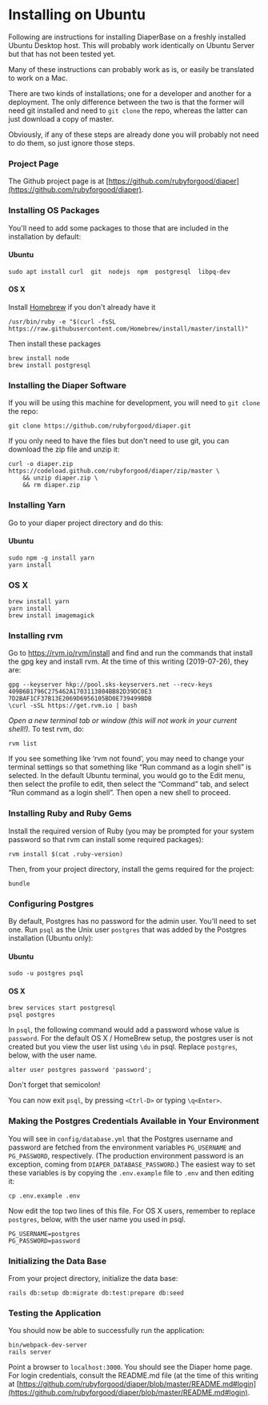 # Installing on Ubuntu

Following are instructions for installing DiaperBase on a freshly installed Ubuntu Desktop host. This will probably work identically on Ubuntu Server but that has not been tested yet.

Many of these instructions can probably work as is, or easily be translated to work on a Mac.

There are two kinds of installations; one for a developer and another for a deployment. The only difference between the two is that the former will need git installed and need to `git clone` the repo, whereas the latter can just download a copy of master.

Obviously, if any of these steps are already done you will probably not need to do them, so just ignore those steps.


### Project Page

The Github project page is at [https://github.com/rubyforgood/diaper](https://github.com/rubyforgood/diaper).


### Installing OS Packages

You'll need to add some packages to those that are included in the installation by default:

#### Ubuntu

`sudo apt install curl  git  nodejs  npm  postgresql  libpq-dev`

#### OS X

Install [Homebrew](https://brew.sh/) if you don't already have it

```
/usr/bin/ruby -e "$(curl -fsSL https://raw.githubusercontent.com/Homebrew/install/master/install)"
```

Then install these packages

```
brew install node
brew install postgresql
```


### Installing the Diaper Software

If you will be using this machine for development, you will need to `git clone` the repo:

`git clone https://github.com/rubyforgood/diaper.git`

If you only need to have the files but don't need to use git, you can download the zip file and unzip it:

```
curl -o diaper.zip https://codeload.github.com/rubyforgood/diaper/zip/master \
    && unzip diaper.zip \
    && rm diaper.zip
```


### Installing Yarn

Go to your diaper project directory and do this:

#### Ubuntu

```
sudo npm -g install yarn
yarn install
```

### OS X

```
brew install yarn
yarn install
brew install imagemagick
```


### Installing rvm

Go to https://rvm.io/rvm/install and find and run the commands that install the gpg key and install rvm. At the time of this writing (2019-07-26), they are:

```
gpg --keyserver hkp://pool.sks-keyservers.net --recv-keys 409B6B1796C275462A1703113804BB82D39DC0E3 7D2BAF1CF37B13E2069D6956105BD0E739499BDB
\curl -sSL https://get.rvm.io | bash
```

_Open a new terminal tab or window (this will not work in your current shell!)._ To test rvm, do:

`rvm list`

If you see something like ‘rvm not found’, you may need to change your terminal settings so that something like “Run command as a login shell” is selected. In the default Ubuntu terminal, you would go to the Edit menu, then select the profile to edit, then select the “Command” tab, and select “Run command as a login shell”. Then open a new shell to proceed.


### Installing Ruby and Ruby Gems

Install the required version of Ruby (you may be prompted for your system password so that rvm can install some required packages):

`rvm install $(cat .ruby-version)`

Then, from your project directory, install the gems required for the project:

`bundle`


### Configuring Postgres

By default, Postgres has no password for the admin user. You'll need to set one. Run `psql` as the Unix user `postgres` that was added by the Postgres installation (Ubuntu only):

#### Ubuntu

`sudo -u postgres psql`

#### OS X

```
brew services start postgresql
psql postgres
```

In `psql`, the following command would add a password whose value is `password`. For the default OS X / HomeBrew setup, the postgres user is not created but you view the user list using `\du` in psql. Replace `postgres`, below, with the user name.

`alter user postgres password 'password';`

Don't forget that semicolon!

You can now exit `psql`, by pressing `<Ctrl-D>` or typing `\q<Enter>`.


### Making the Postgres Credentials Available in Your Environment

You will see in `config/database.yml` that the Postgres username and password are fetched from the environment variables `PG_USERNAME` and `PG_PASSWORD`, respectively. (The production environment password is an exception, coming from `DIAPER_DATABASE_PASSWORD`.) The easiest way to set these variables is by copying the `.env.example` file to `.env` and then editing it:

`cp .env.example .env`

Now edit the top two lines of this file. For OS X users, remember to replace `postgres`, below, with the user name you used in psql.

```
PG_USERNAME=postgres
PG_PASSWORD=password
```

### Initializing the Data Base

From your project directory, initialize the data base:

`rails db:setup db:migrate db:test:prepare db:seed`

### Testing the Application

You should now be able to successfully run the application:

```
bin/webpack-dev-server
rails server
```

Point a browser to `localhost:3000`. You should see the Diaper home page. For login credentials, consult the README.md file (at the time of this writing at [https://github.com/rubyforgood/diaper/blob/master/README.md#login](https://github.com/rubyforgood/diaper/blob/master/README.md#login).
